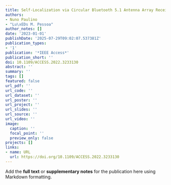 ```yaml
---
title: Self-Localization via Circular Bluetooth 5.1 Antenna Array Receiver
authors:
- Nuno Paulino
- "Lu\xEDs M. Pessoa"
author_notes: []
date: '2023-01-01'
publishDate: '2025-07-29T09:02:07.537381Z'
publication_types:
- '1'
publication: '*IEEE Access*'
publication_short: ''
doi: 10.1109/ACCESS.2022.3233130
abstract: ''
summary: ''
tags: []
featured: false
url_pdf: ''
url_code: ''
url_dataset: ''
url_poster: ''
url_project: ''
url_slides: ''
url_source: ''
url_video: ''
image:
  caption: ''
  focal_point: ''
  preview_only: false
projects: []
links:
- name: URL
  url: https://doi.org/10.1109/ACCESS.2022.3233130
---
```


Add the **full text** or **supplementary notes** for the publication here using Markdown formatting.

